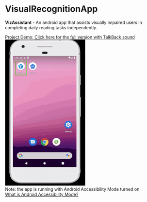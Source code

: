 # VisualRecognitionApp  
<strong>VizAssistant</strong> - An android app that assists visually impaired users in completing daily reading tasks independently.

Project Demo: <a href="https://github.com/tianyaliu95/VisualRecognitionApp/blob/master/ProjectDemo.mp4">Click here for the full version with TalkBack sound</a>
<br />
![Demo (version without TalkBack)](https://github.com/tianyaliu95/VisualRecognitionApp/blob/master/ProjectDemo%20(gif%20no%20sound).gif)
<br />
Note: the app is running with Android Accessibility Mode turned on 
<br />
<a href="https://support.google.com/accessibility/android/answer/6006564?hl=en">What is Android Accessibility Mode? </a>

